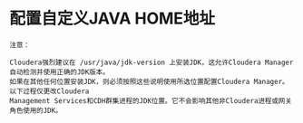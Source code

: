 配置自定义JAVA HOME地址
================================================================================
```
注意：

Cloudera强烈建议在 /usr/java/jdk-version 上安装JDK，这允许Cloudera Manager自动检测并使用正确的JDK版本。
如果在其他任何位置安装JDK，则必须按照这些说明使用所选位置配置Cloudera Manager。以下过程仅更改Cloudera
Management Services和CDH群集进程的JDK位置。它不会影响其他非Cloudera进程或网关角色使用的JDK。
```
